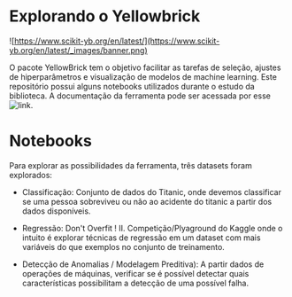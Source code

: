 # Explorando o Yellowbrick

![https://www.scikit-yb.org/en/latest/](https://www.scikit-yb.org/en/latest/_images/banner.png)

O pacote YellowBrick tem o objetivo facilitar as tarefas de seleção, ajustes de hiperparâmetros e visualização de modelos de machine learning. Este repositório possui alguns notebooks utilizados durante o estudo da biblioteca. A documentação da ferramenta pode ser acessada por esse ![link](https://www.scikit-yb.org/en/latest/).

# Notebooks

Para explorar as possibilidades da ferramenta, três datasets foram explorados:

* Classificação: Conjunto de dados do Titanic, onde devemos classificar se uma pessoa sobreviveu ou não ao acidente do titanic a partir dos dados disponíveis.

* Regressão: Don't Overfit ! II. Competição/Plyaground do Kaggle onde o intuito é explorar técnicas de regressão em um dataset com mais variáveis do que exemplos no conjunto de treinamento.

* Detecção de Anomalias / Modelagem Preditiva): A partir dados de operações de máquinas, verificar se é possível detectar quais características possibilitam a detecção de uma possível falha.

